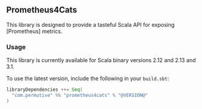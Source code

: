 ## Prometheus4Cats

This library is designed to provide a tasteful Scala API for exposing [Prometheus] metrics.

### Usage

This library is currently available for Scala binary versions 2.12 and 2.13 and 3.1.

To use the latest version, include the following in your `build.sbt`:

```scala
libraryDependencies ++= Seq(
  "com.permutive" %% "prometheus4cats" % "@VERSION@"
)
```

